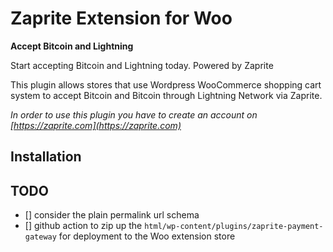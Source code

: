 Zaprite Extension for Woo
=========================

**Accept Bitcoin and Lightning**

Start accepting Bitcoin and Lightning today. Powered by Zaprite

This plugin allows stores that use Wordpress WooCommerce shopping cart system to accept Bitcoin and Bitcoin through Lightning Network via Zaprite.

*In order to use this plugin you have to create an account on [https://zaprite.com](https://zaprite.com)*

## Installation

## TODO
- [] consider the plain permalink url schema
- [] github action to zip up the `html/wp-content/plugins/zaprite-payment-gateway` for deployment to the Woo extension store